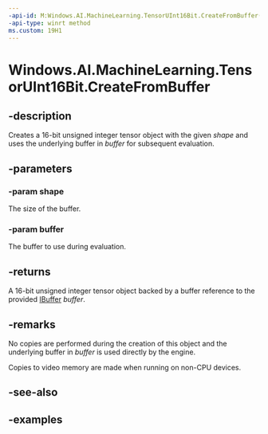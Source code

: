 ```yaml
---
-api-id: M:Windows.AI.MachineLearning.TensorUInt16Bit.CreateFromBuffer(System.Int64[],Windows.Storage.Streams.IBuffer)
-api-type: winrt method
ms.custom: 19H1
---
```


<!-- Method syntax.
public TensorUInt16Bit TensorUInt16Bit.CreateFromBuffer(Int64[] shape, IBuffer buffer)
-->

# Windows.AI.MachineLearning.TensorUInt16Bit.CreateFromBuffer

## -description
Creates a 16-bit unsigned integer tensor object with the given *shape* and uses the underlying buffer in *buffer* for subsequent evaluation.

## -parameters
### -param shape
The size of the buffer.

### -param buffer
The buffer to use during evaluation.

## -returns
A 16-bit unsigned integer tensor object backed by a buffer reference to the provided [IBuffer](..\windows.storage.streams\ibuffer.md) *buffer*.

## -remarks
No copies are performed during the creation of this object and the underlying buffer in *buffer* is used directly by the engine.

Copies to video memory are made when running on non-CPU devices.

## -see-also

## -examples

